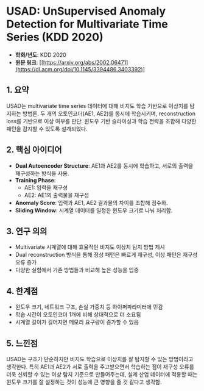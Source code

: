 # USAD: UnSupervised Anomaly Detection for Multivariate Time Series (KDD 2020)

- **학회/년도**: KDD 2020
- **원문 링크**: [[https://arxiv.org/abs/2002.06471](https://dl.acm.org/doi/10.1145/3394486.3403392)]

## 1. 요약
USAD는 multivariate time series 데이터에 대해 비지도 학습 기반으로 이상치를 탐지하는 방법론. 두 개의 오토인코더(AE1, AE2)를 동시에 학습시키며, reconstruction loss를 기반으로 이상 여부를 판단. 윈도우 기반 슬라이싱과 학습 전략을 조합해 다양한 패턴을 감지할 수 있도록 설계되었다.

## 2. 핵심 아이디어
- **Dual Autoencoder Structure**: AE1과 AE2를 동시에 학습하고, 서로의 출력을 재구성하는 방식을 사용.
- **Training Phase**:
  - AE1: 입력을 재구성
  - AE2: AE1의 출력물을 재구성
- **Anomaly Score**: 입력과 AE1, AE2 결과물의 차이를 조합해 점수화.
- **Sliding Window**: 시계열 데이터를 일정한 윈도우 크기로 나눠 처리함.

## 3. 연구 의의
- Multivariate 시계열에 대해 효율적인 비지도 이상치 탐지 방법 제시
- Dual reconstruction 방식을 통해 정상 패턴은 빠르게 재구성, 이상 패턴은 재구성 오류 증가
- 다양한 실험에서 기존 방법들과 비교해 높은 성능을 입증

## 4. 한계점
- 윈도우 크기, 네트워크 구조, 손실 가중치 등 하이퍼파라미터에 민감
- 학습 시간이 오토인코더 1개에 비해 상대적으로 더 소요됨
- 시계열 길이가 길어지면 메모리 요구량이 증가할 수 있음

## 5. 느낀점
USAD는 구조가 단순하지만 비지도 학습으로 이상치를 잘 탐지할 수 있는 방법이라고 생각한다. 특히 AE1과 AE2가 서로 출력을 주고받으면서 학습하는 점이 재구성 오류를 더욱 신뢰할 수 있는 이상 탐지 기준으로 만들어주는데, 실제 산업 데이터에 적용할 때는 윈도우 크기를 잘 설정하는 것이 성능에 큰 영향을 줄 것 같다고 생각함.

